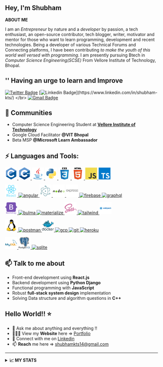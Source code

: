 ## Hey, I'm Shubham

**ABOUT ME**

I am an _Entrepreneur_ by nature and a _developer_ by passion, a tech enthusiast, an open-source contributor, tech blogger, writer, motivator and mentor for those who want to learn programming, development and recent technologies.
Being a developer of various Technical Forums and Connecting platforms, I have been contributing _to make the youth of this world well versed with programming_.
I am presently pursuing Btech in _Computer Science Engineering(SCSE)_ From Vellore Institute of Technology, Bhopal.

## '' Having an urge to learn and Improve

[![Twitter Badge](https://img.shields.io/badge/-@Shubham-1ca0f1?style=flat-square&labelColor=1ca0f1&logo=twitter&logoColor=white&link=https://twitter.com/shubhamkts14)](https://twitter.com/shubhamkts14) [![Linkedin Badge](https://img.shields.io/badge/-Shubham-blue?style=flat-square&logo=Linkedin&logoColor=white&link=[https://www.linkedin.com/in/abhishek-srivastava-49482a190/](https://www.linkedin.com/in/shubham-kts/))](https://www.linkedin.com/in/shubham-kts/)
</br>
[![Gmail Badge](https://img.shields.io/badge/-shubhamkts14@gmail.com-c14438?style=flat-square&logo=Gmail&logoColor=white&link=mailto:shubhamkts14@gmail.com)](mailto:shubhamkts14@gmail.com)


## 👯 Communities

- Computer Science Engineering Student at **[Vellore Institute of Technology](http://vitbhopal.ac.in/)**
- Google Cloud Facilitator **@VIT Bhopal**
- Beta MSP **@Microsoft Learn Ambassador**


## ⚡ Languages and Tools:

<p align="left"> 

<a href="https://www.cprogramming.com/" target="_blank"> <img src="https://raw.githubusercontent.com/devicons/devicon/master/icons/c/c-original.svg" alt="c" width="40" height="40"/> </a> <a href="https://www.w3schools.com/cpp/" target="_blank"> <img src="https://raw.githubusercontent.com/devicons/devicon/master/icons/cplusplus/cplusplus-original.svg" alt="cplusplus" width="40" height="40"/> </a> <a href="https://www.java.com" target="_blank"> <img src="https://raw.githubusercontent.com/devicons/devicon/master/icons/java/java-original.svg" alt="java" width="40" height="40"/> </a> <a href="https://www.python.org" target="_blank"> <img src="https://raw.githubusercontent.com/devicons/devicon/master/icons/python/python-original.svg" alt="python" width="40" height="40"/> </a>  <a href="https://www.w3schools.com/css/" target="_blank"> <img src="https://raw.githubusercontent.com/devicons/devicon/master/icons/css3/css3-original-wordmark.svg" alt="css3" width="40" height="40"/> </a> <a href="https://www.w3.org/html/" target="_blank"> <img src="https://raw.githubusercontent.com/devicons/devicon/master/icons/html5/html5-original-wordmark.svg" alt="html5" width="40" height="40"/> </a> <a href="https://developer.mozilla.org/en-US/docs/Web/JavaScript" target="_blank"> <img src="https://raw.githubusercontent.com/devicons/devicon/master/icons/javascript/javascript-original.svg" alt="javascript" width="40" height="40"/> </a> <a href="https://www.typescriptlang.org/" target="_blank"> <img src="https://raw.githubusercontent.com/devicons/devicon/master/icons/typescript/typescript-original.svg" alt="typescript" width="40" height="40"/> </a>



<a href="https://reactjs.org/" target="_blank"> <img src="https://raw.githubusercontent.com/devicons/devicon/master/icons/react/react-original-wordmark.svg" alt="react" width="40" height="40"/> </a> <a href="https://angular.io/" target="_blank"> <img src="https://cdn.freebiesupply.com/logos/large/2x/angular-icon-1-logo-png-transparent.png" alt="angular" width="40" height="40"/> </a>  <a href="https://www.electronjs.org" target="_blank"> <img src="https://raw.githubusercontent.com/devicons/devicon/master/icons/electron/electron-original.svg" alt="electron" width="40" height="40"/> </a>  <a href="https://nodejs.org" target="_blank"> <img src="https://raw.githubusercontent.com/devicons/devicon/master/icons/nodejs/nodejs-original-wordmark.svg" alt="nodejs" width="40" height="40"/> </a>  <a href="https://expressjs.com" target="_blank"> <img src="https://raw.githubusercontent.com/devicons/devicon/master/icons/express/express-original-wordmark.svg" alt="express" width="40" height="40"/> </a> <a href="https://firebase.google.com/" target="_blank"> <img src="https://www.vectorlogo.zone/logos/firebase/firebase-icon.svg" alt="firebase" width="40" height="40"/> </a> </a> <a href="https://graphql.org" target="_blank"> <img src="https://www.vectorlogo.zone/logos/graphql/graphql-icon.svg" alt="graphql" width="40" height="40"/> </a> 

<a href="https://getbootstrap.com" target="_blank"> <img src="https://raw.githubusercontent.com/devicons/devicon/master/icons/bootstrap/bootstrap-plain-wordmark.svg" alt="bootstrap" width="40" height="40"/> </a> <a href="https://bulma.io/" target="_blank"> <img src="https://raw.githubusercontent.com/gilbarbara/logos/804dc257b59e144eaca5bc6ffd16949752c6f789/logos/bulma.svg" alt="bulma" width="40" height="40"/> </a>  <a href="https://materializecss.com/" target="_blank"> <img src="https://raw.githubusercontent.com/prplx/svg-logos/5585531d45d294869c4eaab4d7cf2e9c167710a9/svg/materialize.svg" alt="materialize" width="40" height="40"/> </a> <a href="https://sass-lang.com" target="_blank"> <img src="https://raw.githubusercontent.com/devicons/devicon/master/icons/sass/sass-original.svg" alt="sass" width="40" height="40"/> </a> <a href="https://tailwindcss.com/" target="_blank"> <img src="https://www.vectorlogo.zone/logos/tailwindcss/tailwindcss-icon.svg" alt="tailwind" width="40" height="40"/> </a>  <a href="https://webpack.js.org" target="_blank"> <img src="https://raw.githubusercontent.com/devicons/devicon/d00d0969292a6569d45b06d3f350f463a0107b0d/icons/webpack/webpack-original-wordmark.svg" alt="webpack" width="40" height="40"/> </a>

<a href="https://www.linux.org/" target="_blank"> <img src="https://raw.githubusercontent.com/devicons/devicon/master/icons/linux/linux-original.svg" alt="linux" width="40" height="40"/> </a> <a href="https://postman.com" target="_blank"> <img src="https://www.vectorlogo.zone/logos/getpostman/getpostman-icon.svg" alt="postman" width="40" height="40"/> </a> <a href="https://www.docker.com/" target="_blank"> <img src="https://raw.githubusercontent.com/devicons/devicon/master/icons/docker/docker-original-wordmark.svg" alt="docker" width="40" height="40"/> </a> <a href="https://cloud.google.com" target="_blank"> <img src="https://www.vectorlogo.zone/logos/google_cloud/google_cloud-icon.svg" alt="gcp" width="40" height="40"/> </a> <a href="https://git-scm.com/" target="_blank"> <img src="https://www.vectorlogo.zone/logos/git-scm/git-scm-icon.svg" alt="git" width="40" height="40"/>  <a href="https://heroku.com" target="_blank"> <img src="https://www.vectorlogo.zone/logos/heroku/heroku-icon.svg" alt="heroku" width="40" height="40"/> </a> 



 <a href="https://www.mysql.com/" target="_blank"> <img src="https://raw.githubusercontent.com/devicons/devicon/master/icons/mysql/mysql-original-wordmark.svg" alt="mysql" width="40" height="40"/> </a><a href="https://www.postgresql.org" target="_blank"> <img src="https://raw.githubusercontent.com/devicons/devicon/master/icons/postgresql/postgresql-original-wordmark.svg" alt="postgresql" width="40" height="40"/> </a> <a href="https://www.sqlite.org/" target="_blank"> <img src="https://www.vectorlogo.zone/logos/sqlite/sqlite-icon.svg" alt="sqlite" width="40" height="40"/> </a>


## 📫 Talk to me about

- Front-end development using **React.js**
- Backend development using **Python Django**
- Functional programming with **JavaScript**
- Robust **full-stack system design** implementation
- Solving Data structure and algorithm questions in **C++**

## Hello World!! ⭐️

- 💬 Ask me about anything and everything !!
- 👨🏻‍💻 View my **Website** here => <a href="">Portfolio</a>
- 💬 Connect with me on <a href="https://www.linkedin.com/in/shubham-kts//">Linkedin</a>
- 📫 **Reach** me here => shubhamkts14@gmail.com

---

<details>	
  <summary><b>📈 MY STATS</b></summary>
  

<br/>
<br/>

[![Shubham's github activity graph](https://activity-graph.herokuapp.com/graph?username=shubhamkts14&theme=xcode)](https://git.io/abhishek2x)

<br/>
<br/>

![Shubham's github stats](https://github-readme-stats.vercel.app/api/?username=shubhamkts14&theme=prussian&show_icons=true&count_private=true)

<br />
<br />

![Metrics](https://metrics.lecoq.io/shubhamkts14?template=classic&repositories=100&isocalendar=1&lines=1&gists=1&introduction=1&skyline=1&nightscout=1&isocalendar.duration=full-year&introduction.title=true&skyline.year=current-year&skyline.frames=60&skyline.quality=0.5&skyline.compatibility=false&nightscout.url=https%3A%2F%2Fexample.herokuapp.com&nightscout.datapoints=12&nightscout.lowalert=80&nightscout.highalert=180&nightscout.urgentlowalert=50&nightscout.urgenthighalert=250&config.timezone=Asia%2FCalcutta)

⭐️ From [Shubham](https://github.com/shubhamkts14)

</details>
